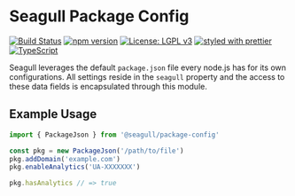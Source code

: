 # Seagull Package Config

[![Build Status](https://travis-ci.org/seagull-js/package-config.svg?branch=master)](https://travis-ci.org/seagull-js/package-config)
[![npm version](https://badge.fury.io/js/%40seagull%2Fpackage-config.svg)](https://badge.fury.io/js/%40seagull%2Fpackage-config)
[![License: LGPL v3](https://img.shields.io/badge/License-LGPL%20v3-blue.svg)](http://www.gnu.org/licenses/lgpl-3.0)
[![styled with prettier](https://img.shields.io/badge/styled_with-prettier-ff69b4.svg)](https://github.com/prettier/prettier)
[![TypeScript](https://badges.frapsoft.com/typescript/code/typescript.svg?v=101)](https://github.com/ellerbrock/typescript-badges/)

Seagull leverages the default `package.json` file every node.js has for its own
configurations. All settings reside in the `seagull` property and the access to
these data fields is encapsulated through this module.

## Example Usage

```typescript
import { PackageJson } from '@seagull/package-config'

const pkg = new PackageJson('/path/to/file')
pkg.addDomain('example.com')
pkg.enableAnalytics('UA-XXXXXXX')

pkg.hasAnalytics // => true
```
